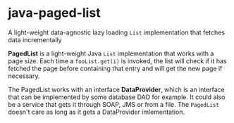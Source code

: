 # java-paged-list
A light-weight data-agnostic lazy loading `List` implementation that fetches data incrementally

**PagedList** is a light-weight Java `List` implementation that works with a page size. Each time a `fooList.get(i)` is invoked, the list will check if it has fetched the page before containing that entry and will get the new page if necessary.

The PagedList works with an interface **DataProvider**, which is an interface that can be implemented by some database DAO for example. It could also be a service that gets it through SOAP, JMS or from a file. The `PagedList` doesn't care as long as it gets a DataProvider imlementation.
